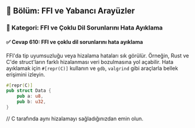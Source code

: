 ## 📘 Bölüm: FFI ve Yabancı Arayüzler  
### 🔹 Kategori: FFI ve Çoklu Dil Sorunlarını Hata Ayıklama  
#### ✅ Cevap 610: FFI ve çoklu dil sorunlarını hata ayıklama

FFI'da tip uyumsuzluğu veya hizalama hataları sık görülür. Örneğin, Rust ve C'de struct'ların farklı hizalanması veri bozulmasına yol açabilir. Hata ayıklamak için `#[repr(C)]` kullanın ve `gdb`, `valgrind` gibi araçlarla bellek erişimini izleyin.

```rust
#[repr(C)]
pub struct Data {
    pub a: u8,
    pub b: u32,
}
```

// C tarafında aynı hizalamayı sağladığınızdan emin olun.

